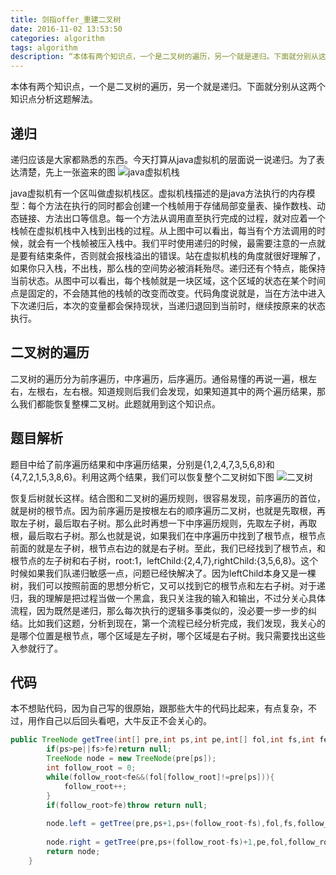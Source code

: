 ```yaml
---
title: 剑指offer_重建二叉树
date: 2016-11-02 13:53:50
categories: algorithm
tags: algorithm
description: “本体有两个知识点，一个是二叉树的遍历，另一个就是递归。下面就分别从这两个知识点分析这题解法。”
---
```

本体有两个知识点，一个是二叉树的遍历，另一个就是递归。下面就分别从这两个知识点分析这题解法。
## 递归
递归应该是大家都熟悉的东西。今天打算从java虚拟机的层面说一说递归。为了表达清楚，先上一张盗来的图
  ![java虚拟机栈][1]
  
java虚拟机有一个区叫做虚拟机栈区。虚拟机栈描述的是java方法执行的内存模型：每个方法在执行的同时都会创建一个栈帧用于存储局部变量表、操作数栈、动态链接、方法出口等信息。每一个方法从调用直至执行完成的过程，就对应着一个栈帧在虚拟机栈中入栈到出栈的过程。从上图中可以看出，每当有个方法调用的时候，就会有一个栈帧被压入栈中。我们平时使用递归的时候，最需要注意的一点就是要有结束条件，否则就会报栈溢出的错误。站在虚拟机栈的角度就很好理解了，如果你只入栈，不出栈，那么栈的空间势必被消耗殆尽。递归还有个特点，能保持当前状态。从图中可以看出，每个栈帧就是一块区域，这个区域的状态在某个时间点是固定的，不会随其他的栈帧的改变而改变。代码角度说就是，当在方法中进入下次递归后，本次的变量都会保持现状，当递归退回到当前时，继续按原来的状态执行。

## 二叉树的遍历
二叉树的遍历分为前序遍历，中序遍历，后序遍历。通俗易懂的再说一遍，根左右，左根右，左右根。知道规则后我们会发现，如果知道其中的两个遍历结果，那么我们都能恢复整棵二叉树。此题就用到这个知识点。
## 题目解析
题目中给了前序遍历结果和中序遍历结果，分别是{1,2,4,7,3,5,6,8}和{4,7,2,1,5,3,8,6}。利用这两个结果，我们可以恢复整个二叉树如下图
  ![二叉树][2]

恢复后树就长这样。结合图和二叉树的遍历规则，很容易发现，前序遍历的首位，就是树的根节点。因为前序遍历是按根左右的顺序遍历二叉树，也就是先取根，再取左子树，最后取右子树。那么此时再想一下中序遍历规则，先取左子树，再取根，最后取右子树。那么也就是说，如果我们在中序遍历中找到了根节点，根节点前面的就是左子树，根节点右边的就是右子树。至此，我们已经找到了根节点，和根节点的左子树和右子树，root:1，leftChild:{2,4,7},rightChild:{3,5,6,8}。这个时候如果我们队递归敏感一点，问题已经快解决了。因为leftChild本身又是一棵树，我们可以按照前面的思想分析它，又可以找到它的根节点和左右子树。对于递归，我的理解是把过程当做一个黑盒，我只关注我的输入和输出，不过分关心具体流程，因为既然是递归，那么每次执行的逻辑多事类似的，没必要一步一步的纠结。比如我们这题，分析到现在，第一个流程已经分析完成，我们发现，我关心的是哪个位置是根节点，哪个区域是左子树，哪个区域是右子树。我只需要找出这些入参就行了。
## 代码
本不想贴代码，因为自己写的很原始，跟那些大牛的代码比起来，有点复杂，不过，用作自己以后回头看吧，大牛反正不会关心的。
```java
public TreeNode getTree(int[] pre,int ps,int pe,int[] fol,int fs,int fe ){
        if(ps>pe||fs>fe)return null;
        TreeNode node = new TreeNode(pre[ps]);
        int follow_root = 0;
        while(follow_root<fe&&(fol[follow_root]!=pre[ps])){
            follow_root++;
        }
        if(follow_root>fe)throw return null;
        
        node.left = getTree(pre,ps+1,ps+(follow_root-fs),fol,fs,follow_root);
        
        node.right = getTree(pre,ps+(follow_root-fs)+1,pe,fol,follow_root+1,fe);
        return node;
    }
```


  [1]: http://ofy9dm2ii.bkt.clouddn.com/image/article/java_stack.jpg
  [2]: http://ofy9dm2ii.bkt.clouddn.com/image/articlebinaryTree.png